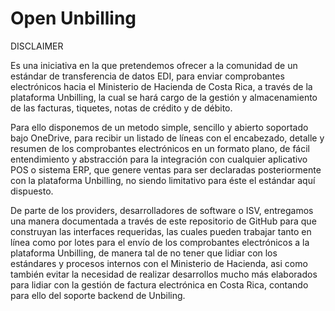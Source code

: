 # Open Unbilling

DISCLAIMER

Es una iniciativa en la que pretendemos ofrecer a la comunidad de un estándar de transferencia de datos EDI, para enviar comprobantes electrónicos hacia el Ministerio de Hacienda de Costa Rica, a través de la plataforma Unbilling, la cual se hará cargo de la gestión y almacenamiento de las facturas, tiquetes, notas de crédito y de débito. 

Para ello disponemos de un metodo simple, sencillo y abierto soportado bajo OneDrive, para recibir un listado de líneas con el encabezado, detalle y resumen de los comprobantes electrónicos en un formato plano, de fácil entendimiento y abstracción para la integración con cualquier aplicativo POS o sistema ERP, que genere ventas para ser declaradas posteriormente con la plataforma Unbilling, no siendo limitativo para éste el estándar aquí dispuesto.

De parte de los providers, desarrolladores de software o ISV, entregamos una manera documentada a través de este repositorio de GitHub para que construyan las interfaces requeridas, las cuales pueden trabajar tanto en línea como por lotes para el envío de los comprobantes electrónicos a la plataforma Unbilling, de manera tal de no tener que lidiar con los estándares y procesos internos con el Ministerio de Hacienda, asi como también evitar la necesidad de realizar desarrollos mucho más elaborados para lidiar con la gestión de factura electrónica en Costa Rica, contando para ello del soporte backend de Unbiling.


